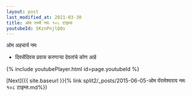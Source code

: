```yaml
---
layout: post
last_modified_at: 2021-03-30
title: ओम तस्मै नमः १०८ टाइम्स
youtubeId: SKznPnjlQ0s
---
```

 
 
 ओम अहचार्य नमः  
 
 -  दिवसेंदिवस प्रवास करणार्‍या देवतांचे कोण आहे 
 
  
 
  
 
 
 
 
 
 


{% include youtubePlayer.html id=page.youtubeId %}
 
[Next]({{ site.baseurl }}{% link  split2/_posts/2015-06-05-ओम पॅरामेश्वराय नमः १०८ टाइम्स.md%})
 
